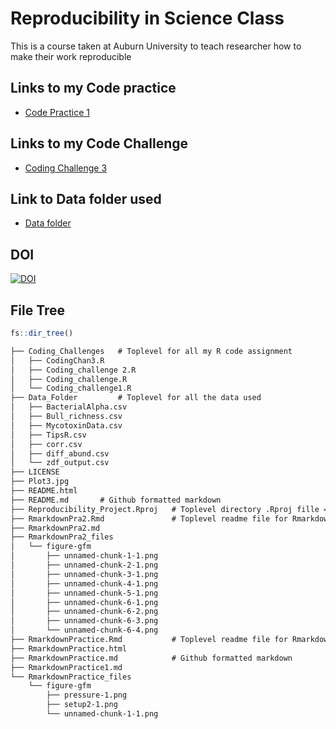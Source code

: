# Reproducibility in Science Class
 This is a course taken at Auburn University to teach researcher how to make their work reproducible
 
## Links to my Code practice
- [Code Practice 1](RmarkdownPractice.md)


## Links to my Code Challenge

- [Coding Challenge 3](RmarkdownPra2.md)

## Link to Data folder used
- [Data folder](Data_Folder)

## DOI
[![DOI](https://zenodo.org/badge/924887632.svg)](https://doi.org/10.5281/zenodo.14934561)

## File Tree
```r
fs::dir_tree()

```
```markdown
├── Coding_Challenges   # Toplevel for all my R code assignment
│   ├── CodingChan3.R   
│   ├── Coding_challenge 2.R
│   ├── Coding_challenge.R
│   └── Coding_challenge1.R
├── Data_Folder         # Toplevel for all the data used
│   ├── BacterialAlpha.csv
│   ├── Bull_richness.csv
│   ├── MycotoxinData.csv
│   ├── TipsR.csv
│   ├── corr.csv
│   ├── diff_abund.csv
│   └── zdf_output.csv
├── LICENSE
├── Plot3.jpg
├── README.html
├── README.md       # Github formatted markdown
├── Reproducibility_Project.Rproj   # Toplevel directory .Rproj fille =working directory
├── RmarkdownPra2.Rmd               # Toplevel readme file for Rmarkdown parctice 2
├── RmarkdownPra2.md
├── RmarkdownPra2_files
│   └── figure-gfm
│       ├── unnamed-chunk-1-1.png
│       ├── unnamed-chunk-2-1.png
│       ├── unnamed-chunk-3-1.png
│       ├── unnamed-chunk-4-1.png
│       ├── unnamed-chunk-5-1.png
│       ├── unnamed-chunk-6-1.png
│       ├── unnamed-chunk-6-2.png
│       ├── unnamed-chunk-6-3.png
│       └── unnamed-chunk-6-4.png
├── RmarkdownPractice.Rmd           # Toplevel readme file for Rmarkdown parctice 2
├── RmarkdownPractice.html
├── RmarkdownPractice.md            # Github formatted markdown
├── RmarkdownPractice1.md
└── RmarkdownPractice_files
    └── figure-gfm
        ├── pressure-1.png
        ├── setup2-1.png
        └── unnamed-chunk-1-1.png
```




